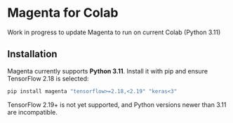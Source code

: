 # Magenta for Colab

Work in progress to update Magenta to run on current Colab (Python 3.11)

## Installation

Magenta currently supports **Python 3.11**. Install it with pip and ensure TensorFlow 2.18 is selected:

```bash
pip install magenta "tensorflow>=2.18,<2.19" "keras<3"
```

TensorFlow 2.19+ is not yet supported, and Python versions newer than 3.11 are incompatible.

